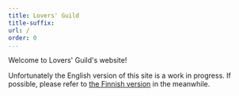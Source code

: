 ```yaml
---
title: Lovers' Guild
title-suffix:
url: /
order: 0
...
```


Welcome to Lovers' Guild's website!

Unfortunately the English version of this site is a work in progress.
If possible, please refer to [the Finnish version][kilta] in the meanwhile.

[kilta]: https://rakastajienkilta.fi/
